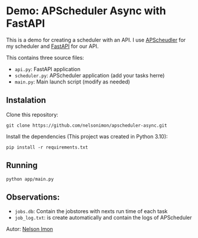 # Demo: APScheduler Async with FastAPI

This is a demo for creating a scheduler with an API.
I use [APScheudler](https://github.com/agronholm/apscheduler) for my scheduler and [FastAPI](https://fastapi.tiangolo.com/)
for our API.

This contains three source files:

- ``api.py``: FastAPI application
- ``scheduler.py``: APScheduler application (add your tasks herre)
- ``main.py``: Main launch script (modify as needed)

## Instalation

Clone this repository:
```console
git clone https://github.com/nelsonimon/apscheduler-async.git
```

Install the dependencies (This project was created in Python 3.10):
```console
pip install -r requirements.txt
```

## Running
```console
python app/main.py
```

## Observations:
 - ``jobs.db``: Contain the jobstores with nexts run time of each task
 - ``job_log.txt``: is create automatically and contain the logs of APScheduler

 Autor: [Nelson Imon](https://github.com/nelsonimon)